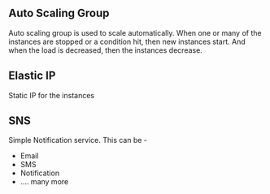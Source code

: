 ## Auto Scaling Group
Auto scaling group is used to scale automatically. When one or many of the instances are stopped or a condition hit, then new instances start. And when the load is decreased, then the instances decrease.

## Elastic IP
Static IP for the instances

## SNS
Simple Notification service. This can be - 
* Email
* SMS
* Notification
* .... many more